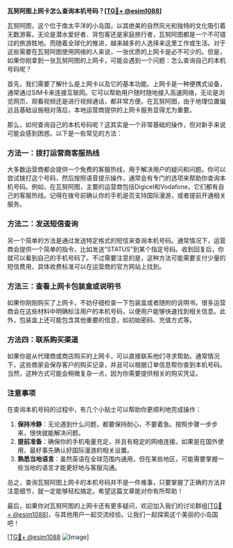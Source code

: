 **瓦努阿图上网卡怎么查询本机号码？[[TG💪+ @esim1088](https://t.me/s/esim1088)]**

瓦努阿图，这个位于南太平洋的小岛国，以其绝美的自然风光和独特的文化吸引着无数游客。无论是潜水爱好者、背包客还是家庭旅行者，瓦努阿图都是一个不可错过的旅游胜地。而随着全球化的推进，越来越多的人选择来这里工作或生活。对于这些需要在瓦努阿图使用网络的人来说，一张优质的上网卡是必不可少的。但是，如果你刚拿到一张瓦努阿图的上网卡，可能会遇到一个问题：怎么查询自己的本机号码呢？

首先，我们需要了解什么是上网卡以及它的基本功能。上网卡是一种便携式设备，通常通过SIM卡来连接互联网。它可以帮助用户随时随地接入高速网络，无论是浏览网页、观看视频还是进行视频通话，都非常方便。在瓦努阿图，由于地理位置偏远且基础设施相对落后，本地运营商提供的上网卡服务显得尤为重要。

那么，如何查询自己的本机号码呢？这其实是一个非常基础的操作，但对新手来说可能会感到困惑。以下是一些常见的方法：

### 方法一：拨打运营商客服热线

大多数运营商都会提供一个免费的客服热线，用于解决用户的疑问和问题。你可以尝试拨打这个号码，然后按照语音提示操作，通常会有专门的选项来帮助你查询本机号码。例如，在瓦努阿图，主要的运营商包括Digicel和Vodafone，它们都有自己的客服热线。记得在拨号前确认你的手机是否支持国际漫游，或者提前开通相关服务。

### 方法二：发送短信查询

另一个简单的方法是通过发送特定格式的短信来查询本机号码。通常情况下，运营商会提供一个简单的指令，比如发送“STATUS”到某个指定号码。收到回复后，你就可以看到自己的手机号码了。不过需要注意的是，这种方法可能需要支付少量的短信费用，具体收费标准可以在运营商的官方网站上找到。

### 方法三：查看上网卡包装盒或说明书

如果你刚刚购买了上网卡，不妨仔细检查一下包装盒或者随附的说明书。很多运营商会在这些材料中明确标注用户的本机号码，以便用户能够快速找到相关信息。此外，包装盒上还可能包含其他重要的信息，如初始密码、充值方式等。

### 方法四：联系购买渠道

如果你是从代理商或商店购买的上网卡，可以直接联系他们寻求帮助。通常情况下，这些商家会保存客户的购买记录，并且可以根据订单信息帮你查到本机号码。当然，这种方式可能会稍微复杂一点，因为你需要提供相关的购买凭证。

### 注意事项

在查询本机号码的过程中，有几个小贴士可以帮助你更顺利地完成操作：

1. **保持冷静**：无论遇到什么问题，都要保持耐心，不要着急。按照步骤一步步来，很快就能解决问题。
2. **提前准备**：确保你的手机电量充足，并且有稳定的网络连接。如果是在国外使用，最好事先确认好国际漫游的相关设置。
3. **熟悉当地语言**：虽然英语在全球范围内通用，但在某些地区，可能需要掌握一些当地的语言才能更好地与客服沟通。

总之，查询瓦努阿图上网卡的本机号码并不是一件难事，只要掌握了正确的方法并注意细节，就一定能够轻松搞定。希望这篇文章能对你有所帮助！

最后，如果你对瓦努阿图的上网卡还有更多疑问，欢迎加入我们的讨论群组[[TG💪+ @esim1088](https://t.me/s/esim1088)]，与其他用户一起交流经验。让我们一起探索这个美丽的小岛国吧！

[[TG💪+ @esim1088](https://t.me/s/esim1088) ![Image](https://i.postimg.cc/4NQfJmqS/Snipaste-2025-05-13-00-14-12.png)]